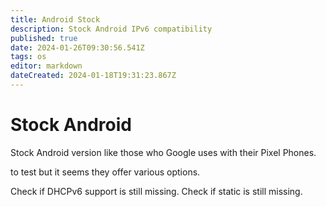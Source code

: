 ```yaml
---
title: Android Stock
description: Stock Android IPv6 compatibility
published: true
date: 2024-01-26T09:30:56.541Z
tags: os
editor: markdown
dateCreated: 2024-01-18T19:31:23.867Z
---
```


# Stock Android

Stock Android version like those who Google uses with their Pixel Phones.

to test but it seems they offer various options.

Check if DHCPv6 support is still missing.
Check if static is still missing.